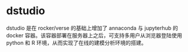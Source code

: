 
# dstudio

<!-- badges: start -->
<!-- badges: end -->

dstudio 是在 rocker/verse 的基础上增加了 annaconda 与 jupyterhub 的 docker 容器。该容器部署在服务器上之后，可支持多用户从浏览器登陆使用 python 和 R 环境，从而实现了在线的建模分析环境的搭建。

